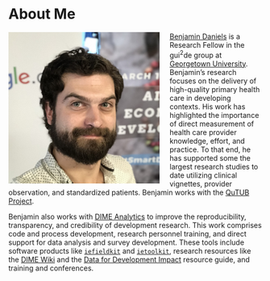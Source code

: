 # About Me

<img src="/img/profile.jpg" alt="" style="width: 300px; float: left; margin-right: 20px;"/>

[Benjamin Daniels](https://scholar.google.com/citations?user=bExwzN4AAAAJ&hl=en) is a Research Fellow in the gui<sup>2</sup>de group at [Georgetown University](https://gui2de.georgetown.edu). Benjamin’s research focuses on the delivery of high-quality primary health care in developing contexts. His work has highlighted the importance of direct measurement of health care provider knowledge, effort, and practice. To that end, he has supported some the largest research studies to date utilizing clinical vignettes, provider observation, and standardized patients. Benjamin works with the [QuTUB Project](https://www.qutubproject.org/).

Benjamin also works with [DIME Analytics](http://www.worldbank.org/en/research/dime/DIME-Analytics) to improve the reproducibility, transparency, and credibility of development research. This work comprises code and process development, research personnel training, and direct support for data analysis and survey development. These tools include software products like [`iefieldkit`](http://worldbank.github.io/ietoolkit/) and [`ietoolkit`](http://worldbank.github.io/ietoolkit/), research resources like the [DIME Wiki](http://dimewiki.worldbank.org) and the [Data for Development Impact](http://worldbank.github.io/d4di/) resource guide, and training and conferences.
